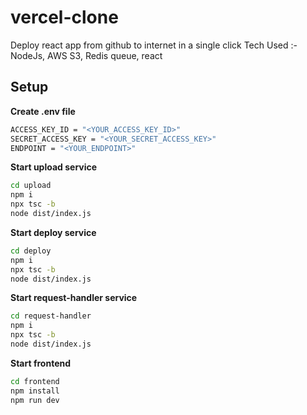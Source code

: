# vercel-clone
Deploy react app from github to internet in a single click
Tech Used :- NodeJs, AWS S3, Redis queue, react

## Setup

**Create .env file**
```sh
ACCESS_KEY_ID = "<YOUR_ACCESS_KEY_ID>"
SECRET_ACCESS_KEY = "<YOUR_SECRET_ACCESS_KEY>"
ENDPOINT = "<YOUR_ENDPOINT>"
```

**Start upload service**
```sh
cd upload
npm i
npx tsc -b
node dist/index.js
```
**Start deploy service**
```sh
cd deploy
npm i
npx tsc -b
node dist/index.js
```
**Start request-handler service**
```sh
cd request-handler
npm i
npx tsc -b
node dist/index.js
```
**Start frontend**
```sh
cd frontend
npm install
npm run dev
```

